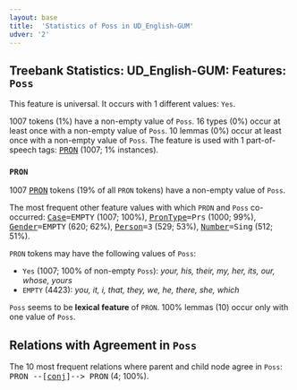 ```yaml
---
layout: base
title:  'Statistics of Poss in UD_English-GUM'
udver: '2'
---
```


## Treebank Statistics: UD_English-GUM: Features: `Poss`

This feature is universal.
It occurs with 1 different values: `Yes`.

1007 tokens (1%) have a non-empty value of `Poss`.
16 types (0%) occur at least once with a non-empty value of `Poss`.
10 lemmas (0%) occur at least once with a non-empty value of `Poss`.
The feature is used with 1 part-of-speech tags: <tt><a href="en_gum-pos-PRON.html">PRON</a></tt> (1007; 1% instances).

### `PRON`

1007 <tt><a href="en_gum-pos-PRON.html">PRON</a></tt> tokens (19% of all `PRON` tokens) have a non-empty value of `Poss`.

The most frequent other feature values with which `PRON` and `Poss` co-occurred: <tt><a href="en_gum-feat-Case.html">Case</a></tt><tt>=EMPTY</tt> (1007; 100%), <tt><a href="en_gum-feat-PronType.html">PronType</a></tt><tt>=Prs</tt> (1000; 99%), <tt><a href="en_gum-feat-Gender.html">Gender</a></tt><tt>=EMPTY</tt> (620; 62%), <tt><a href="en_gum-feat-Person.html">Person</a></tt><tt>=3</tt> (529; 53%), <tt><a href="en_gum-feat-Number.html">Number</a></tt><tt>=Sing</tt> (512; 51%).

`PRON` tokens may have the following values of `Poss`:

* `Yes` (1007; 100% of non-empty `Poss`): <em>your, his, their, my, her, its, our, whose, yours</em>
* `EMPTY` (4423): <em>you, it, i, that, they, we, he, there, she, which</em>

`Poss` seems to be **lexical feature** of `PRON`. 100% lemmas (10) occur only with one value of `Poss`.

## Relations with Agreement in `Poss`

The 10 most frequent relations where parent and child node agree in `Poss`:
<tt>PRON --[<tt><a href="en_gum-dep-conj.html">conj</a></tt>]--> PRON</tt> (4; 100%).

